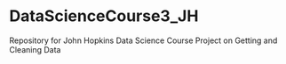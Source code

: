 # DataScienceCourse3_JH
Repository for John Hopkins Data Science Course Project on Getting and Cleaning Data
